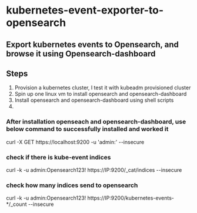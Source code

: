 # kubernetes-event-exporter-to-opensearch


## Export kubernetes events to Opensearch, and browse it using Opensearch-dashboard

## Steps

1. Provision a kubernetes cluster, I test it with kubeadm provisioned cluster
2. Spin up one linux vm to install opensearch and opensearch-dashboard
3. Install opensearch and opensearch-dashboard using shell scripts
4. 


### After installation openseach and opensearch-dashboard, use below command to successfully installed and worked it
curl -X GET https://localhost:9200 -u 'admin:<custom-admin-password>' --insecure

### check if there is kube-event indices
curl -k -u admin:Opensearch123! https://IP:9200/_cat/indices --insecure

### check how many indices send to opensearch
curl -k -u admin:Opensearch123! https://IP:9200/kubernetes-events-*/_count --insecure

